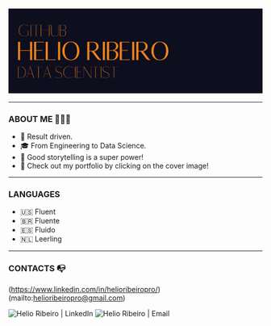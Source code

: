 ### <p align="center">
  <a href="https://helioribeiro.github.io/" target="_blank" rel="noopener noreferrer"><img src="https://github.com/helioribeiro/helioribeiro/blob/main/COVER_GIT_HOME.png" alt="Data Science Portfolio by Helio Ribeiro" title="Data Science Portfolio by Helio Ribeiro">
</a></p>

---

### ABOUT ME 🙋🏻‍♂️

- 🧐 Result driven.
- 🎓 From Engineering to Data Science.
- 📢 Good storytelling is a super power!
- 💼 Check out my portfolio by clicking on the cover image!

---

### LANGUAGES 

- 🇺🇸 Fluent
- 🇧🇷 Fluente
- 🇪🇸 Fluido
- 🇳🇱 Leerling

---

### CONTACTS 📭

(https://www.linkedin.com/in/helioribeiropro/)
(mailto:helioribeiropro@gmail.com)


<p align="left">
    <picture>
      <source media="(prefers-color-scheme: dark)" srcset="https://i.imgur.com/p3nRuUE.png">
      <source media="(prefers-color-scheme: light)" srcset="https://cdn.jsdelivr.net/npm/simple-icons@7.21.0/icons/linkedin.svg">
      <img alt="Helio Ribeiro | LinkedIn" title="Helio Ribeiro | LinkedIn" width="22px" src="https://cdn.jsdelivr.net/npm/simple-icons@7.21.0/icons/linkedin.svg">
    </picture>
    <picture>
      <source media="(prefers-color-scheme: dark)" srcset="https://i.imgur.com/YagBxt8.png">
      <source media="(prefers-color-scheme: light)" srcset="https://cdn.jsdelivr.net/npm/simple-icons@7.21.0/icons/gmail.svg">
      <img alt="Helio Ribeiro | Email" title="Helio Ribeiro | Email" width="22px" src="https://cdn.jsdelivr.net/npm/simple-icons@7.21.0/icons/gmail.svg">
    </picture>
</p>

<br />
<br />
<br />

